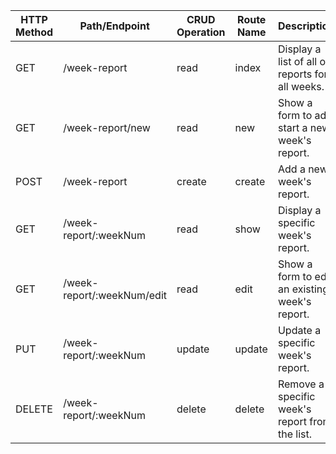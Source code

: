 |	HTTP Method	|	Path/Endpoint	|	CRUD Operation	|	Route Name	|	Description	|
|   ----------- |   -------------   |   --------------  |   ----------  |   ----------- |
|	GET	|	/week-report	|	read	|	index	|	Display a list of all of reports for all weeks.	|
|	GET	|	/week-report/new	|	read	|	new	|	Show a form to add start a new week's report.	|
|	POST	|	/week-report	|	create	|	create	|	Add a new week's report.	|
|	GET	|	/week-report/:weekNum	|	read	|	show	|	Display a specific week's report.	|
|	GET	|	/week-report/:weekNum/edit	|	read	|	edit	|	Show a form to edit an existing week's report.	|
|	PUT	|	/week-report/:weekNum	|	update	|	update	|	Update a specific week's report.	|
|	DELETE	|	/week-report/:weekNum	|	delete	|	delete	|	Remove a specific week's report from the list.	|